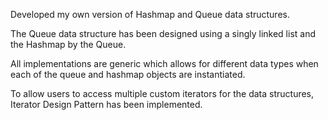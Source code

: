 Developed my own version of Hashmap and Queue data structures.

The Queue data structure has been designed using a singly linked list and the Hashmap by the Queue. 

All implementations are generic which allows for different data types when each of the queue and hashmap objects are instantiated.

To allow users to access multiple custom iterators for the data structures, Iterator Design Pattern has been implemented. 
